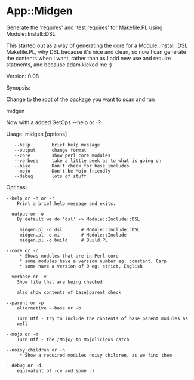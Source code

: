 App::Midgen
==========

Generate the 'requires' and 'test requires' for Makefile.PL using Module::Install::DSL

This started out as a way of generating the core for a Module::Install::DSL Makefile.PL, 
why DSL because it's nice and clean, so now I can generate the contents when I want, 
rather than as I add new use and require statments, and because adam kicked me :)


Version: 0.08

Synopsis:

Change to the root of the package you want to scan and run

 midgen

Now with a added GetOps --help or -?


Usage:
    midgen [options]

       --help        brief help message
       --output      change format
       --core        show perl core modules
       --verbose     take a little peek as to what is going on
       --base        Don't check for base includes
       --mojo        Don't be Mojo friendly  
       --debug       lots of stuff

Options:

    --help or -h or -?
        Print a brief help message and exits.

    --output or -o
        By default we do 'dsl' -> Module::Include::DSL

         midgen.pl -o dsl       # Module::Include::DSL
         midgen.pl -o mi        # Module::Include
         midgen.pl -o build     # Build.PL

    --core or -c
         * Shows modules that are in Perl core
         * some modules have a version number eg; constant, Carp
         * some have a version of 0 eg; strict, English

    --verbose or -v
        Show file that are being checked

        also show contents of base|parent check

    --parent or -p
        alternative --base or -b

        Turn Off - try to include the contents of base|parent modules as
        well

    --mojo or -m
        Turn Off - the /Mojo/ to Mojolicious catch

    --noisy_children or -n
         * Show a required modules noisy children, as we find them

    --debug or -d
        equivalent of -cv and some :)
